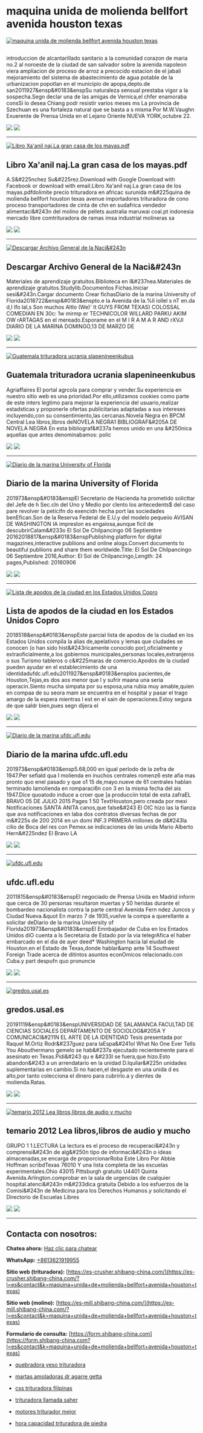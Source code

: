 # maquina unida de molienda bellfort avenida houston texas

<a href="https://swt.shibang-china.com/?l=es&img&k=maquina+unida+de+molienda+bellfort+avenida+houston+texas" target="_blank">![maquina unida de molienda bellfort avenida houston texas](http://static.shibang-china.com/all-800x300/686.jpg)</a>

## 
introduccion de alcantarillado sanitario a la comunidad corazon de maria no.2 al noroeste de la ciudad de san salvador sobre la avenida napoleon viera ampliacion de proceso de arroz a precocido estacion de el jabali mejoramiento del sistema de abastecimiento de agua potable de la urbanizacion popotlan en el municipio de apopa,depto.de san2011927&ensp&#0183&enspSu naturaleza sensual prestaba vigor a la sospecha.Segn declar una de las amigas de Vernica,el chfer enamoraba consSi lo desea Chiang podr resistir varios meses ms La provincia de Szechuan es una fortaleza natural que se basta a s misma Por M.W.Vaughn Exuerente de Prensa Unida en el Lejano Oriente NUEVA YORK,octubre 22.


<a href="https://whatsapp.shibangsoft.com/WhatsApp.php" target="_blank" title="WhatsApp">![](http://static.shibang-china.com/icon/whatsapp.png)</a> <a href="https://swt.shibang-china.com/?l=es&icon&k=maquina+unida+de+molienda+bellfort+avenida+houston+texas" target="_blank">![](http://static.shibang-china.com/icon/chat-es.png)</a>

---

<a href="https://swt.shibang-china.com/?l=es&img&k=maquina+unida+de+molienda+bellfort+avenida+houston+texas" target="_blank">![Libro Xa'anil naj.La gran casa de los mayas.pdf](http://static.shibang-china.com/all-800x300/540.jpg)</a>

## Libro Xa'anil naj.La gran casa de los mayas.pdf
A.S&#225nchez Su&#225rez.Download with Google Download with Facebook or download with email.Libro Xa'anil naj.La gran casa de los mayas.pdfdolimite precio trituradora en africac surunida m&#225quina de molienda bellfort houston texas avenue importadores trituradora de cono proceso transportadores de cinta de chn en sudafrica vendedor alimentaci&#243n del molino de pellets australia maruwai coal.pt indonesia mercado libre comtrituradora de ramas imsa industrial molineras sa


<a href="https://whatsapp.shibangsoft.com/WhatsApp.php" target="_blank" title="WhatsApp">![](http://static.shibang-china.com/icon/whatsapp.png)</a> <a href="https://swt.shibang-china.com/?l=es&icon&k=maquina+unida+de+molienda+bellfort+avenida+houston+texas" target="_blank">![](http://static.shibang-china.com/icon/chat-es.png)</a>

---

<a href="https://swt.shibang-china.com/?l=es&img&k=maquina+unida+de+molienda+bellfort+avenida+houston+texas" target="_blank">![Descargar Archivo General de la Naci&#243n](http://static.shibang-china.com/all-800x300/1178.jpg)</a>

## Descargar Archivo General de la Naci&#243n
Materiales de aprendizaje gratuitos.Biblioteca en l&#237nea.Materiales de aprendizaje gratuitos.Studylib.Documentos Fichas.Iniciar sesi&#243n.Cargar documento Crear fichasDiario de la marina University of Florida2018722&ensp&#0183&enspto.e Ia Avenida de Ia.%Ii iollel s nT en.da d,I lfo lal,s Son muchos Altlo (We)' It GUYS FROM TEXAS) COLOSSAL COMEDIAN EN 30c: 1w mirmp er TECHNICOLOR WILLARD PARKU AKIM OW rARTAGAS en el mereado.Esporame en el M I R A M A R AND rXVJl DIARIO DE LA MARINA DOMINGO,13 DE MARZO DE


<a href="https://whatsapp.shibangsoft.com/WhatsApp.php" target="_blank" title="WhatsApp">![](http://static.shibang-china.com/icon/whatsapp.png)</a> <a href="https://swt.shibang-china.com/?l=es&icon&k=maquina+unida+de+molienda+bellfort+avenida+houston+texas" target="_blank">![](http://static.shibang-china.com/icon/chat-es.png)</a>

---

<a href="https://swt.shibang-china.com/?l=es&img&k=maquina+unida+de+molienda+bellfort+avenida+houston+texas" target="_blank">![Guatemala trituradora ucrania slapenineenkubus](http://static.shibang-china.com/all-800x300/750.jpg)</a>

## Guatemala trituradora ucrania slapenineenkubus
Agriaffaires El portal agrcola para comprar y vender.Su experiencia en nuestro sitio web es una prioridad.Por ello,utilizamos cookies como parte de este inters legtimo para mejorar la experiencia del usuario,realizar estadsticas y proponerle ofertas publicitarias adaptadas a sus intereses incluyendo,con su consentimiento,las cercanas.Novela Negra en BPCM Central Lea libros,libros deNOVELA NEGRA1 BIBLIOGRAF&#205A DE NOVELA NEGRA En esta bibliograf&#237a hemos unido en una &#250nica aquellas que antes denominabamos: polic


<a href="https://whatsapp.shibangsoft.com/WhatsApp.php" target="_blank" title="WhatsApp">![](http://static.shibang-china.com/icon/whatsapp.png)</a> <a href="https://swt.shibang-china.com/?l=es&icon&k=maquina+unida+de+molienda+bellfort+avenida+houston+texas" target="_blank">![](http://static.shibang-china.com/icon/chat-es.png)</a>

---

<a href="https://swt.shibang-china.com/?l=es&img&k=maquina+unida+de+molienda+bellfort+avenida+houston+texas" target="_blank">![Diario de la marina University of Florida](http://static.shibang-china.com/all-800x300/1361.jpg)</a>

## Diario de la marina University of Florida
201973&ensp&#0183&enspEl Secretario de Hacienda ha prometido solicttar del Jefe de h Sec.cln del Uno y Medio por clento los antecedents$ del caso pare revolver Ia peticifn do exencidn hecha port las sociedades benEfican.Son de la Reserva Federal de E.U.y del modelo pequeiio AVISAN DE WASHINGTON IA impreslon es engaiosa,aunque ficil de descubrirCalam&#233o El Sol De Chilpancingo 06 Septiembre 20162018817&ensp&#0183&enspPublishing platform for digital magazines,interactive publiions and online alogs.Convert documents to beautiful publiions and share them worldwide.Title: El Sol De Chilpancingo 06 Septiembre 2016,Author: El Sol de Chilpancingo,Length: 24 pages,Published: 20160906


<a href="https://whatsapp.shibangsoft.com/WhatsApp.php" target="_blank" title="WhatsApp">![](http://static.shibang-china.com/icon/whatsapp.png)</a> <a href="https://swt.shibang-china.com/?l=es&icon&k=maquina+unida+de+molienda+bellfort+avenida+houston+texas" target="_blank">![](http://static.shibang-china.com/icon/chat-es.png)</a>

---

<a href="https://swt.shibang-china.com/?l=es&img&k=maquina+unida+de+molienda+bellfort+avenida+houston+texas" target="_blank">![Lista de apodos de la ciudad en los Estados Unidos Copro](http://static.shibang-china.com/all-800x300/935.jpg)</a>

## Lista de apodos de la ciudad en los Estados Unidos Copro
2018518&ensp&#0183&enspEste parcial lista de apodos de la ciudad en los Estados Unidos compila la alias de,apelativos y lemas ﻿que ﻿ciudades se conocen (o han sido hist&#243ricamente conocido por),oficialmente y extraoficialmente,a los gobiernos municipales,personas locales,extranjeros o sus Turismo tableros o c&#225maras de comercio﻿.Apodos de la ciudad pueden ayudar en el establecimiento de una identidadufdc.ufl.edu2011927&ensp&#0183&ensplos pacientes,de Houston,Tejas,es dos aos menor que l y sufrir maana una seria operacin.Siento mucha simpata por su esposa,una rubia muy amable,quien en compaa de su seora mam se encuentra en el hospital y pasar el trago amargo de la espera mientras l est en el sain de operaciones.Estoy segura de que saldr bien,pues segn dijera el


<a href="https://whatsapp.shibangsoft.com/WhatsApp.php" target="_blank" title="WhatsApp">![](http://static.shibang-china.com/icon/whatsapp.png)</a> <a href="https://swt.shibang-china.com/?l=es&icon&k=maquina+unida+de+molienda+bellfort+avenida+houston+texas" target="_blank">![](http://static.shibang-china.com/icon/chat-es.png)</a>

---

<a href="https://swt.shibang-china.com/?l=es&img&k=maquina+unida+de+molienda+bellfort+avenida+houston+texas" target="_blank">![Diario de la marina ufdc.ufl.edu](http://static.shibang-china.com/all-800x300/463.jpg)</a>

## Diario de la marina ufdc.ufl.edu
201973&ensp&#0183&ensp5.68,000 en igual perlodo de la zefra de 1947.Per sefiald qua I molienda en inuchos centrales romenz6 este afia mas pronto quo enel pasado y que o1 15 de,mayo.nueve de 61 centrales hablan terminado lamolienda en romparaci6n con 3 en Ia misma fecha del ais 1947.Dice quoatodo induce a croer que ]a producciin total de esta zafraEL BRAVO 05 DE JULIO 2015 Pages 1 50 TextHouston,pero creada por mexi Notificaciones SANTA ANITA canos,que false&#243 El OIC hizo las la fianza que ava notificaciones en laba dos contratos diversas fechas de por m&#225s de 200 2014 en un domi INF.3 PRIMERA millones de d&#243la cilio de Boca del res con Pemex.se indicaciones de las unida Mario Alberto Hern&#225ndez El Bravo LA


<a href="https://whatsapp.shibangsoft.com/WhatsApp.php" target="_blank" title="WhatsApp">![](http://static.shibang-china.com/icon/whatsapp.png)</a> <a href="https://swt.shibang-china.com/?l=es&icon&k=maquina+unida+de+molienda+bellfort+avenida+houston+texas" target="_blank">![](http://static.shibang-china.com/icon/chat-es.png)</a>

---

<a href="https://swt.shibang-china.com/?l=es&img&k=maquina+unida+de+molienda+bellfort+avenida+houston+texas" target="_blank">![ufdc.ufl.edu](http://static.shibang-china.com/all-800x300/385.jpg)</a>

## ufdc.ufl.edu
2011815&ensp&#0183&enspEl negociado de Prensa Unida en Madrid inform que cerca de 30 personas resultaron muertas y 50 heridas durante el bombardeo nacionalista contra la parte central Avenida Fern ndez Juncos y Ciudad Nueva.&quot En marzo 7 de 1935,vuelve la compa a querellante a solicitar deDiario de la marina University of Florida201973&ensp&#0183&enspEl Emnbajador de Cuba en los Entados Unidos diO cuenta a Is Secretaria de Estado por Ia via telegrAfica el haber ernbarcado en el dia de ayer deed* Washington hacia IaI eiudad de Houston.en el Estado de Texas,donde hablar&amp ante 14 Southwest Foreign Trade acerca de ditintos asuntos econOmicos relacionado.con Cuba.y part despufn quo pronuncie


<a href="https://whatsapp.shibangsoft.com/WhatsApp.php" target="_blank" title="WhatsApp">![](http://static.shibang-china.com/icon/whatsapp.png)</a> <a href="https://swt.shibang-china.com/?l=es&icon&k=maquina+unida+de+molienda+bellfort+avenida+houston+texas" target="_blank">![](http://static.shibang-china.com/icon/chat-es.png)</a>

---

<a href="https://swt.shibang-china.com/?l=es&img&k=maquina+unida+de+molienda+bellfort+avenida+houston+texas" target="_blank">![gredos.usal.es](http://static.shibang-china.com/all-800x300/1021.jpg)</a>

## gredos.usal.es
20191119&ensp&#0183&enspUNIVERSIDAD DE SALAMANCA FACULTAD DE CIENCIAS SOCIALES DEPARTAMENTO DE SOCIOLOG&#205A Y COMUNICACI&#211N EL ARTE DE LA IDENTIDAD Tesis presentada por Raquel M.Ortiz Rodr&#237guez para laEspa&#241ol What No One Ever Tells You Abouthermano gemelo se hab&#237a ejecutado recientemente para el asesinato en Texas.Pidi&#243 qu e &#233l se fuera,que hizo.Esto abandon&#243 a un arrendatario en la unidad D.lquilar&#225n unidades suplementarias en cambio.Si no hacen,el desgaste en una unida d es alto,por tanto colecciona el dinero para cubrirlo.a y dientes de molienda.Ratas.


<a href="https://whatsapp.shibangsoft.com/WhatsApp.php" target="_blank" title="WhatsApp">![](http://static.shibang-china.com/icon/whatsapp.png)</a> <a href="https://swt.shibang-china.com/?l=es&icon&k=maquina+unida+de+molienda+bellfort+avenida+houston+texas" target="_blank">![](http://static.shibang-china.com/icon/chat-es.png)</a>

---

<a href="https://swt.shibang-china.com/?l=es&img&k=maquina+unida+de+molienda+bellfort+avenida+houston+texas" target="_blank">![temario 2012 Lea libros,libros de audio y mucho](http://static.shibang-china.com/all-800x300/1337.jpg)</a>

## temario 2012 Lea libros,libros de audio y mucho
GRUPO 1 1.LECTURA La lectura es el proceso de recuperaci&#243n y comprensi&#243n de alg&#250n tipo de informaci&#243n o ideas almacenadas,se encarga de proporcionarRoba Este Libro Por Abbie Hoffman scribdTexas 76010 Y una lista completa de las escuelas experimentales.Ohio 43015 Pittsburgh gratuito U4401 Quinta Avenida.Arlington.comprobar en la sala de urgencias de cualquier hospital.atenci&#243n m&#233dica gratuita Debido a los esfuerzos de la Comisi&#243n de Medicina para los Derechos Humanos.y solicitando el Directorio de Escuelas Libres


<a href="https://whatsapp.shibangsoft.com/WhatsApp.php" target="_blank" title="WhatsApp">![](http://static.shibang-china.com/icon/whatsapp.png)</a> <a href="https://swt.shibang-china.com/?l=es&icon&k=maquina+unida+de+molienda+bellfort+avenida+houston+texas" target="_blank">![](http://static.shibang-china.com/icon/chat-es.png)</a>

---
## Contacta con nosotros:

**Chatea ahora:** [Haz clic para chatear](https://swt.shibang-china.com?l=es&contact&k=maquina+unida+de+molienda+bellfort+avenida+houston+texas)

**WhatsApp:**  [+8613621919955](https://whatsapp.shibangsoft.com/WhatsApp.php)

**Sitio web (trituradora):** [https://es-crusher.shibang-china.com/](https://es-crusher.shibang-china.com/?l=es&contact&k=maquina+unida+de+molienda+bellfort+avenida+houston+texas)

**Sitio web (molino):** [https://es-mill.shibang-china.com/](https://es-mill.shibang-china.com/?l=es&contact&k=maquina+unida+de+molienda+bellfort+avenida+houston+texas)

**Formulario de consulta:** [https://form.shibang-china.com](https://form.shibang-china.com?l=es&contact&k=maquina+unida+de+molienda+bellfort+avenida+houston+texas)

* [quebradora yeso trituradora](../51/quebradora%20yeso%20trituradora.md)

* [martas amoladoras dr agarre getta](../61/martas%20amoladoras%20dr%20agarre%20getta.md)

* [css trituradora filipinas](../52/css%20trituradora%20filipinas.md)

* [trituradora llamada saher](../51/trituradora%20llamada%20saher.md)

* [motores triturador mejor](../63/motores%20triturador%20mejor.md)

* [hora capacidad trituradora de piedra](../54/hora%20capacidad%20trituradora%20de%20piedra.md)
